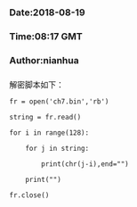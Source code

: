 ###
###    Date:2018-08-19
###   Time:08:17 GMT
###  Author:nianhua
###

解密脚本如下：
````
fr = open('ch7.bin','rb')

string = fr.read()

for i in range(128):

    for j in string:

        print(chr(j-i),end="")

    print("")

fr.close()
````
